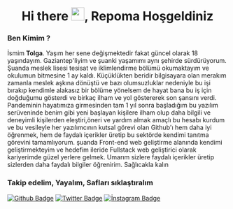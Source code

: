 <h1 align="center"> Hi there <img src="https://raw.githubusercontent.com/MartinHeinz/MartinHeinz/master/wave.gif" width="30px">, Repoma Hoşgeldiniz </h1>

<h3>Ben Kimim ?</h3>

<p>İsmim <b>Tolga</b>. Yaşım her sene değişmektedir fakat güncel olarak 18 yaşındayım. Gaziantep'liyim ve şuanki yaşamımı aynı şehirde sürdürüyorum. Şuanda meslek lisesi tesisat ve iklimlendirme bölümü okumaktayım ve okulumun bitmesine 1 ay kaldı. Küçüklükten beridir bilgisayara olan merakım zamanla meslek aşkına dönüştü ve bazı olumsuzluklar nedeniyle bu işi bırakıp kendimle alakasız bir bölüme yönelsem de hayat bana bu iş için doğduğumu gösterdi ve birkaç ilham ve yol göstererek son şansını verdi. Pandeminin hayatımıza girmesinden tam 1 yıl sonra başladığım bu yazılım serüveninde benim gibi yeni başlayan kişilere ilham olup daha bilgili ve deneyimli kişilerden eleştiri,öneri ve yardım almak amaçlı bu hesabı kurdum ve bu vesileyle her yazılımcının kutsal görevi olan Github'ı hem daha iyi öğrenmek, hem de faydalı içerikler üretip bu sektörde kendimi tanıtma görevini tamamlıyorum. şuanda Front-end web geliştirme alanında kendimi geliştirmekteyim ve hedefim ileride Fullstack web geliştirici olarak kariyerimde güzel yerlere gelmek. Umarım sizlere faydalı içerikler üretip sizlerden daha faydalı bilgiler öğrenirim. Sağlıcakla kalın </p>

<h3>Takip edelim, Yayalım, Safları sıklaştıralım </h3>

[![Github Badge](https://img.shields.io/badge/GitHub-100000?style=for-the-badge&logo=github&logoColor=white)](https://github.com/TolgaWebDeveloper) 
[![Twitter Badge](https://img.shields.io/badge/Twitter-1DA1F2?style=for-the-badge&logo=twitter&logoColor=white)](https://twitter.com/SonWebDeveloper)
[![İnstagram Badge](https://img.shields.io/badge/Instagram-E4405F?style=for-the-badge&logo=instagram&logoColor=white)](https://www.instagram.com/ideepwound/)
